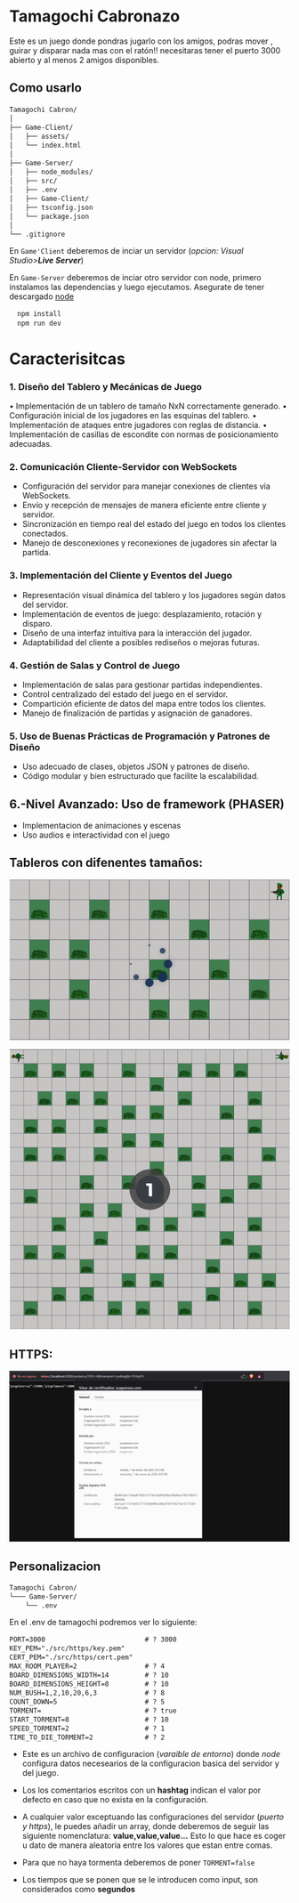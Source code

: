 # Tamagochi Cabronazo
Este es un juego donde pondras jugarlo con los amigos, podras mover , guirar y disparar nada mas con el ratón!!
necesitaras tener el puerto 3000 abierto y al menos 2 amigos disponibles.

## Como usarlo

```
Tamagochi Cabron/
│
├── Game-Client/
│   ├── assets/
│   └── index.html
│
├── Game-Server/
│   ├── node_modules/
│   ├── src/
│   ├── .env
│   ├── Game-Client/
│   ├── tsconfig.json
│   └── package.json
│ 
└── .gitignore
```

En `Game'Client` deberemos de inciar un servidor (*opcion: Visual Studio>**Live Server***)

En `Game-Server` deberemos de inciar otro servidor con node, primero instalamos las dependencias y luego ejecutamos.
Asegurate de tener descargado [node](https://nodejs.org/es/download)

```bash
  npm install
  npm run dev
```

# Caracterisitcas

### 1. Diseño del Tablero y Mecánicas de Juego
  • Implementación de un tablero de tamaño NxN correctamente generado.
  • Configuración inicial de los jugadores en las esquinas del tablero.
  • Implementación de ataques entre jugadores con reglas de distancia.
  • Implementación de casillas de escondite con normas de posicionamiento
  adecuadas.

### 2. Comunicación Cliente-Servidor con WebSockets
- Configuración del servidor para manejar conexiones de clientes vía WebSockets.
- Envío y recepción de mensajes de manera eficiente entre cliente y servidor.
- Sincronización en tiempo real del estado del juego en todos los clientes
  conectados.
- Manejo de desconexiones y reconexiones de jugadores sin afectar la partida.

### 3. Implementación del Cliente y Eventos del Juego
- Representación visual dinámica del tablero y los jugadores según datos del servidor.
- Implementación de eventos de juego: desplazamiento, rotación y disparo.
- Diseño de una interfaz intuitiva para la interacción del jugador.
- Adaptabilidad del cliente a posibles rediseños o mejoras futuras.

### 4. Gestión de Salas y Control de Juego
- Implementación de salas para gestionar partidas independientes.
- Control centralizado del estado del juego en el servidor.
- Compartición eficiente de datos del mapa entre todos los clientes.
- Manejo de finalización de partidas y asignación de ganadores.

### 5. Uso de Buenas Prácticas de Programación y Patrones de Diseño 
- Uso adecuado de clases, objetos JSON y patrones de diseño.
- Código modular y bien estructurado que facilite la escalabilidad.

## 6.-Nivel Avanzado: Uso de framework (**PHASER**)
- Implementacion de animaciones y escenas
- Uso audios e interactividad con el juego


## Tableros con difenentes tamaños:
![imagen1](1.PNG)

![imagen2](2.PNG)

## HTTPS:
![imagen3](3.PNG)


## Personalizacion
```
Tamagochi Cabron/
└─── Game-Server/
    └── .env
```
En el .env de tamagochi podremos ver lo siguiente:
```
PORT=3000                         # ? 3000
KEY_PEM="./src/https/key.pem"
CERT_PEM="./src/https/cert.pem"
MAX_ROOM_PLAYER=2                 # ? 4
BOARD_DIMENSIONS_WIDTH=14         # ? 10
BOARD_DIMENSIONS_HEIGHT=8         # ? 10
NUM_BUSH=1,2,10,20,6,3            # ? 8
COUNT_DOWN=5                      # ? 5
TORMENT=                          # ? true
START_TORMENT=8                   # ? 10
SPEED_TORMENT=2                   # ? 1
TIME_TO_DIE_TORMENT=2             # ? 2
```

- Este es un archivo de configuracion (*varaible de entorno*) donde *node* configura datos necesearios de la configuracion basica del servidor y del juego.

- Los los comentarios escritos con un **hashtag** indican el valor por defecto en caso que no exista en la configuración.

- A cualquier valor exceptuando las configuraciones del servidor (*puerto y https*), le puedes añadir un array, donde deberemos de seguir las siguiente nomenclatura: **value,value,value...**  Esto lo que hace es coger u dato de manera aleatoria entre los valores que estan entre comas.

- Para que no haya tormenta deberemos de poner `TORMENT=false`

- Los tiempos que se ponen que se le introducen como input, son considerados como **segundos** 

